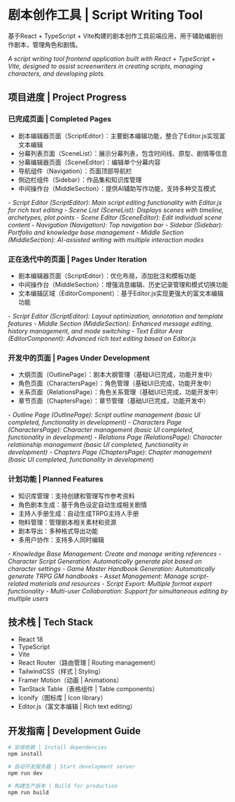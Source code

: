 # 剧本创作工具 | Script Writing Tool

基于React + TypeScript + Vite构建的剧本创作工具前端应用，用于辅助编剧创作剧本，管理角色和剧情。

*A script writing tool frontend application built with React + TypeScript + Vite, designed to assist screenwriters in creating scripts, managing characters, and developing plots.*

## 项目进度 | Project Progress

### 已完成页面 | Completed Pages
- 剧本编辑器页面（ScriptEditor）：主要剧本编辑功能，整合了Editor.js实现富文本编辑
- 分幕列表页面（SceneList）：展示分幕列表，包含时间线、原型、剧情等信息
- 分幕编辑器页面（SceneEditor）：编辑单个分幕内容
- 导航组件（Navigation）：页面顶部导航栏
- 侧边栏组件（Sidebar）：作品集和知识库管理
- 中间操作台（MiddleSection）：提供AI辅助写作功能，支持多种交互模式

*- Script Editor (ScriptEditor): Main script editing functionality with Editor.js for rich text editing*
*- Scene List (SceneList): Displays scenes with timeline, archetypes, plot points*
*- Scene Editor (SceneEditor): Edit individual scene content*
*- Navigation (Navigation): Top navigation bar*
*- Sidebar (Sidebar): Portfolio and knowledge base management*
*- Middle Section (MiddleSection): AI-assisted writing with multiple interaction modes*

### 正在迭代中的页面 | Pages Under Iteration
- 剧本编辑器页面（ScriptEditor）：优化布局，添加批注和模板功能
- 中间操作台（MiddleSection）：增强消息编辑、历史记录管理和模式切换功能
- 文本编辑区域（EditorComponent）：基于Editor.js实现更强大的富文本编辑功能

*- Script Editor (ScriptEditor): Layout optimization, annotation and template features*
*- Middle Section (MiddleSection): Enhanced message editing, history management, and mode switching*
*- Text Editor Area (EditorComponent): Advanced rich text editing based on Editor.js*

### 开发中的页面 | Pages Under Development
- 大纲页面（OutlinePage）：剧本大纲管理（基础UI已完成，功能开发中）
- 角色页面（CharactersPage）：角色管理（基础UI已完成，功能开发中）
- 关系页面（RelationsPage）：角色关系管理（基础UI已完成，功能开发中）
- 章节页面（ChaptersPage）：章节管理（基础UI已完成，功能开发中）

*- Outline Page (OutlinePage): Script outline management (basic UI completed, functionality in development)*
*- Characters Page (CharactersPage): Character management (basic UI completed, functionality in development)*
*- Relations Page (RelationsPage): Character relationship management (basic UI completed, functionality in development)*
*- Chapters Page (ChaptersPage): Chapter management (basic UI completed, functionality in development)*

### 计划功能 | Planned Features
- 知识库管理：支持创建和管理写作参考资料
- 角色剧本生成：基于角色设定自动生成相关剧情
- 主持人手册生成：自动生成TRPG主持人手册
- 物料管理：管理剧本相关素材和资源
- 剧本导出：多种格式导出功能
- 多用户协作：支持多人同时编辑

*- Knowledge Base Management: Create and manage writing references*
*- Character Script Generation: Automatically generate plot based on character settings*
*- Game Master Handbook Generation: Automatically generate TRPG GM handbooks*
*- Asset Management: Manage script-related materials and resources*
*- Script Export: Multiple format export functionality*
*- Multi-user Collaboration: Support for simultaneous editing by multiple users*

## 技术栈 | Tech Stack

- React 18 
- TypeScript
- Vite
- React Router（路由管理 | Routing management）
- TailwindCSS（样式 | Styling）
- Framer Motion（动画 | Animations）
- TanStack Table（表格组件 | Table components）
- Iconify（图标库 | Icon library）
- Editor.js（富文本编辑 | Rich text editing）

## 开发指南 | Development Guide

```bash
# 安装依赖 | Install dependencies
npm install

# 启动开发服务器 | Start development server
npm run dev

# 构建生产版本 | Build for production
npm run build
```
